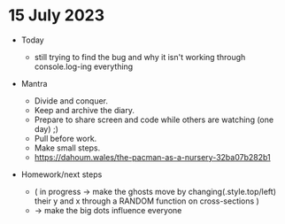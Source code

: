 # 15 July 2023

* Today
  * still trying to find the bug and why it isn't working through console.log-ing everything 

* Mantra
  * Divide and conquer.
  * Keep and archive the diary.
  * Prepare to share screen and code while others are watching (one day) ;)
  * Pull before work.
  * Make small steps.
  * https://dahoum.wales/the-pacman-as-a-nursery-32ba07b282b1

* Homework/next steps
  * ( in progress -> make the ghosts move by changing(.style.top/left) their y and x through a RANDOM function on cross-sections )
  * -> make the big dots influence everyone